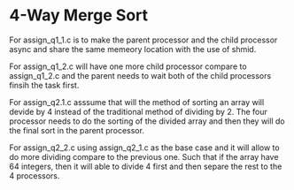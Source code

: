 <h1>4-Way Merge Sort</h1>

For assign_q1_1.c is to make the parent processor and the child processor async and share the same memeory location with the use of shmid.

For assign_q1_2.c will have one more child processor compare to assign_q1_2.c and the parent needs to wait both of the child processors finsih the task first.

For assign_q2.1.c asssume that will the method of sorting an array will devide by 4 instead of the traditional method of dividing by 2. The four processor needs to do the sorting of 
the divided array and then they will do the final sort in the parent processor.

For assign_q2_2.c using assign_q2_1.c as the base case and it will allow to do more dividing compare to the previous one. Such that if the array have 64 integers, then it will able to
divide 4 first and then separe the rest to the 4 processors.
